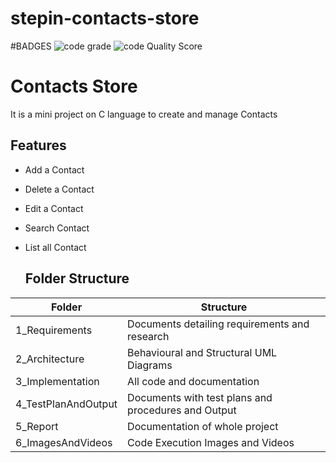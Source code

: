 # stepin-contacts-store
#BADGES
![code grade](https://www.code-inspector.com/project/27513/status/svg)
![code Quality Score](https://www.code-inspector.com/project/27513/score/svg)

# Contacts Store

It is a mini project on C language to create and manage Contacts

## Features

- Add a Contact
- Delete a Contact
- Edit a Contact
- Search Contact
- List all Contact

  ## Folder Structure

| Folder              | Structure                                           |
| ------------------- | --------------------------------------------------- |
| 1_Requirements      | Documents detailing requirements and research       |
| 2_Architecture      | Behavioural and Structural UML Diagrams             |
| 3_Implementation    | All code and documentation                          |
| 4_TestPlanAndOutput | Documents with test plans and procedures and Output |
| 5_Report            | Documentation of whole project                      |
| 6_ImagesAndVideos   | Code Execution Images and Videos                    |

